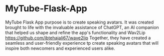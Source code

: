 # MyTube-Flask-App
MyTube Flask App purpose is to create speaking avatars. It was created brought to life with the invaluable assistance of ChatGPT, an AI companion that helped us shape and refine the app's functionality and Wav2Lip https://github.com/ibtehajali67/wave2lip Together, they have created a seamless and user-friendly experience tp create speaking avatars that will inspire both newcomers and experienced users alike.
